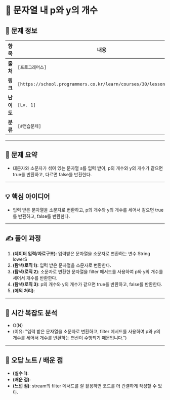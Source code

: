 # 📌 문자열 내 p와 y의 개수

## 📖 문제 정보

| 항목       | 내용                                                                |
| ---------- | ------------------------------------------------------------------- |
| **출처**   | `[프로그래머스]`                                                    |
| **링크**   | `[https://school.programmers.co.kr/learn/courses/30/lessons/12916]` |
| **난이도** | `[Lv. 1]`                                                           |
| **분류**   | `[#연습문제]`                                                       |

---

## 📝 문제 요약

- 대문자와 소문자가 섞여 있는 문자열 s를 입력 받아, p의 개수와 y의 개수가 같으면 true를 반환하고, 다르면 false를 반환한다.

---

## 💡 핵심 아이디어

- 입력 받은 문자열을 소문자로 변환하고, p의 개수와 y의 개수를 세어서 같으면 true를 반환하고, false를 반환한다.

---

## ✍️ 풀이 과정

1. **(데이터 입력/자료구조)**: 입력받은 문자열을 소문자로 변환하는 변수 String lowerS
2. **(탐색/로직 1)**: 입력 받은 문자열을 소문자로 변환한다.
3. **(탐색/로직 2)**: 소문자로 변환한 문자열을 filter 메서드를 사용하여 p와 y의 개수를 세어서 개수를 반환한다.
4. **(탐색/로직 3)**: p의 개수와 y의 개수가 같으면 true를 반환하고, false를 반환한다.
5. **(예외 처리)**:

---

## 🧐 시간 복잡도 분석

- O(N)
- (이유: "입력 받은 문자열을 소문자로 변환하고, filter 메서드를 사용하여 p와 y의 개수를 세어서 개수를 반환하는 연산이 수행되기 때문입니다.")

---

## 🧠 오답 노트 / 배운 점

- **(실수 1)**:
- **(배운 점)**:
- **(느낀 점)**: stream의 filter 메서드를 잘 활용하면 코드를 더 간결하게 작성할 수 있다.
